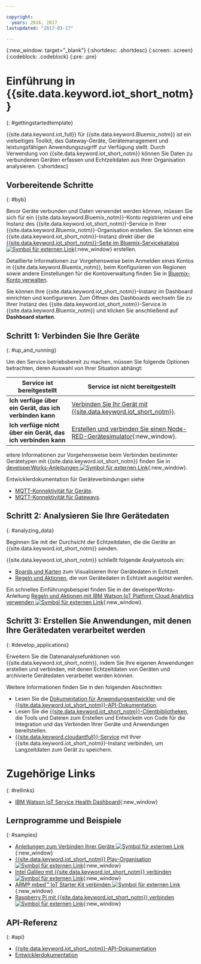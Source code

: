 ```yaml
---

copyright:
  years: 2016, 2017
lastupdated: "2017-03-17"

---
```


{:new_window: target="_blank"}
{:shortdesc: .shortdesc}
{:screen: .screen}
{:codeblock: .codeblock}
{:pre: .pre}

# Einführung in {{site.data.keyword.iot_short_notm}}
{: #gettingstartedtemplate}

{{site.data.keyword.iot_full}} für {{site.data.keyword.Bluemix_notm}} ist ein vielseitiges Toolkit, das Gateway-Geräte, Gerätemanagement und leistungsfähigen Anwendungszugriff zur Verfügung stellt. Durch Verwendung von {{site.data.keyword.iot_short_notm}} können Sie Daten zu verbundenen Geräten erfassen und Echtzeitdaten aus Ihrer Organisation analysieren.
{:shortdesc}

## Vorbereitende Schritte
{: #byb}

Bevor Geräte verbunden und Daten verwendet werden können, müssen Sie sich für ein {{site.data.keyword.Bluemix_notm}}-Konto registrieren und eine Instanz des {{site.data.keyword.iot_short_notm}}-Service in Ihrer {{site.data.keyword.Bluemix_notm}}-Organisation erstellen. Sie können eine {{site.data.keyword.iot_short_notm}}-Instanz direkt über die [{{site.data.keyword.iot_short_notm}}-Seite im Bluemix-Servicekatalog ![Symbol für externen Link](../../icons/launch-glyph.svg "Symbol für externen Link")](https://console.{DomainName}/catalog/services/internet-of-things-platform/){:new_window} erstellen.  

Detaillierte Informationen zur Vorgehensweise beim Anmelden eines Kontos in {{site.data.keyword.Bluemix_notm}}, beim Konfigurieren von Regionen sowie andere Einstellungen für die Kontoverwaltung finden Sie in [Bluemix-Konto verwalten](https://console.ng.bluemix.net/docs/admin/account.html#signup).

Sie können Ihre {{site.data.keyword.iot_short_notm}}-Instanz im Dashboard einrichten und konfigurieren. Zum Öffnen des Dashboards wechseln Sie zu Ihrer Instanz des {{site.data.keyword.iot_short_notm}}-Service in {{site.data.keyword.Bluemix_notm}} und klicken Sie anschließend auf **Dashboard starten**.

## Schritt 1: Verbinden Sie Ihre Geräte
{: #up_and_running}

Um den Service betriebsbereit zu machen, müssen Sie folgende Optionen betrachten, deren Auswahl von Ihrer Situation abhängt:

   |   Service ist bereitgestellt | Service ist nicht bereitgestellt
  ------------- | -------------
  **Ich verfüge über ein Gerät, das ich verbinden kann** | [Verbinden Sie Ihr Gerät mit {{site.data.keyword.iot_short_notm}}](iotplatform_task.html#iotplatform_task).| Untersuchen Sie die Geräteverbindung in [Organisationsdemo wiedergeben ![Symbol für externen Link](../../icons/launch-glyph.svg "Symbol für externen Link")](http://discover-iot.eu-gb.mybluemix.net/?cm_mc_uid=44491599487314618721024&cm_mc_sid_50200000=1462798151#/play){:new_window}.
  **Ich verfüge nicht über ein Gerät, das ich verbinden kann** | [Erstellen und verbinden Sie einen Node-RED-Gerätesimulator](nodereddevice_sample.html){:new_window}. | Beginnen Sie mit [Watson IoT Platform Starter](https://console.ng.bluemix.net/docs/starters/IoT/iot500.html).
eitere Informationen zur Vorgehensweise beim Verbinden bestimmter Gerätetypen mit {{site.data.keyword.iot_short_notm}} finden Sie in [developerWorks-Anleitungen ![Symbol für externen Link](../../icons/launch-glyph.svg "Symbol für externen Link")](https://developer.ibm.com/recipes/tutorials/category/internet-of-things-iot/){:new_window}.  

Entwicklerdokumentation für Geräteverbindungen siehe
- [MQTT-Konnektivität für Geräte](devices/mqtt.html).
- [MQTT-Konnektivität für Gateways](gateways/mqtt.html).

## Schritt 2: Analysieren Sie Ihre Gerätedaten
{: #analyzing_data}

Beginnen Sie mit der Durchsicht der Echtzeitdaten, die die Geräte an {{site.data.keyword.iot_short_notm}} senden.

{{site.data.keyword.iot_short_notm}} schließt folgende Analysetools ein:  
- [Boards und Karten](data_visualization.html) zum Visualisieren Ihrer Gerätedaten in Echtzeit.
- [Regeln und Aktionen](analytics.html), die von Gerätedaten in Echtzeit ausgelöst werden.

Ein schnelles Einführungsbeispiel finden Sie in der developerWorks-Anleitung [Regeln und Aktionen mit IBM Watson IoT Platform Cloud Analytics verwenden ![Symbol für externen Link](../../icons/launch-glyph.svg "Symbol für externen Link")](https://developer.ibm.com/recipes/tutorials/using-rules-and-actions-with-ibm-watson-iot-platform-cloud-analytics/){:new_window}.

## Schritt 3: Erstellen Sie Anwendungen, mit denen Ihre Gerätedaten verarbeitet werden
{: #develop_applications}

Erweitern Sie die Datenanalysefunktionen von {{site.data.keyword.iot_short_notm}}, indem Sie Ihre eigenen Anwendungen erstellen und verbinden, mit denen Echtzeitdaten von Geräten und archivierte Gerätedaten verarbeitet werden können.

Weitere Informationen finden Sie in den folgenden Abschnitten:   
- Lesen Sie die [Dokumentation für Anwendungsentwickler](applications/api.html) und die [{{site.data.keyword.iot_short_notm}}-API-Dokumentation](reference/api.html).
- Lesen Sie die [{{site.data.keyword.iot_short_notm}}-Clientbibliotheken](iot_platform_client_lib.html), die Tools und Dateien zum Erstellen und Entwickeln von Code für die Integration und das Verbinden Ihrer Geräte und Anwendungen bereitstellen.
- [{{site.data.keyword.cloudantfull}}-Service](cloudant_connector.html) mit Ihrer {{site.data.keyword.iot_short_notm}}-Instanz verbinden, um Langzeitdaten zum Gerät zu speichern.




# Zugehörige Links
{: #rellinks}
* [IBM Watson IoT Service Health Dashboard](https://status.internetofthings.ibmcloud.com){:new_window}

## Lernprogramme und Beispiele
{: #samples}
* [Anleitungen zum Verbinden Ihrer Geräte ![Symbol für externen Link](../../icons/launch-glyph.svg "Symbol für externen Link")](https://developer.ibm.com/recipes/tutorials/category/internet-of-things-iot/){:new_window}
* [{{site.data.keyword.iot_short_notm}} Play-Organisation ![Symbol für externen Link](../../icons/launch-glyph.svg "Symbol für externen Link")](https://play.internetofthings.ibmcloud.com/){:new_window}
* [Intel Galileo mit {{site.data.keyword.iot_short_notm}} verbinden ![Symbol für externen Link](../../icons/launch-glyph.svg "Symbol für externen Link")](https://developer.ibm.com/recipes/tutorials/connect-an-intel-galileo-to-the-internet-of-things-foundation-connect/){:new_window}
* [ARM® mbed™ IoT Starter Kit verbinden ![Symbol für externen Link](../../icons/launch-glyph.svg "Symbol für externen Link")](https://developer.ibm.com/recipes/tutorials/arm-mbed-iot-starter-kit-part-1/){:new_window}
* [Raspberry Pi mit {{site.data.keyword.iot_short_notm}} verbinden ![Symbol für externen Link](../../icons/launch-glyph.svg "Symbol für externen Link")](https://developer.ibm.com/recipes/tutorials/raspberry-pi-4/){:new_window}

## API-Referenz
{: #api}
* [{{site.data.keyword.iot_short_notm}}-API-Dokumentation](../reference/api.html)
* [Entwicklerdokumentation](developer_doc_overview.html)
